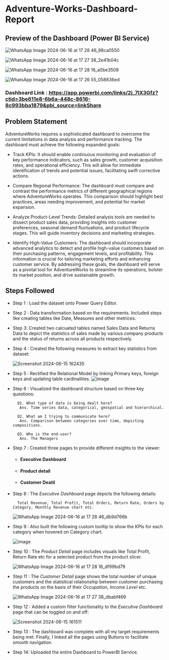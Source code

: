 # Adventure-Works-Dashboard-Report

## Preview of the Dashboard (Power BI Service)

![WhatsApp Image 2024-06-16 at 17 28 46_98ca0550](https://github.com/shrivish/Adventure-Works-Dashboard/assets/86420582/d585b62b-931e-429d-a3dc-d67d6bcec79a)

![WhatsApp Image 2024-06-16 at 17 27 38_2e41b04c](https://github.com/shrivish/Adventure-Works-Dashboard/assets/86420582/141cd665-6c15-4ba1-b521-b0e33fc72aaf)

![WhatsApp Image 2024-06-16 at 17 28 16_a0be3508](https://github.com/shrivish/Adventure-Works-Dashboard/assets/86420582/dd53935f-8f74-43f8-9046-9fcba5359bbd)

![WhatsApp Image 2024-06-16 at 17 26 55_058836ed](https://github.com/shrivish/Adventure-Works-Dashboard/assets/86420582/b1ad9431-6f20-47bf-879f-ec7dd8441fb8)

### Dashboard Link : https://app.powerbi.com/links/2j_7lX3Gfz?ctid=3be611e8-6b6a-448c-8616-8c993bba1879&pbi_source=linkShare
## Problem Statement

AdventureWorks requires a sophisticated dashboard to overcome the current limitations in data analysis and performance tracking. The dashboard must achieve the following expanded goals:

- Track KPIs: It should enable continuous monitoring and evaluation of key performance indicators, such as sales growth, customer acquisition rates, and operational efficiency. This will allow for immediate identification of trends and potential issues, facilitating swift corrective actions.

- Compare Regional Performance: The dashboard must compare and contrast the performance metrics of different geographical regions where AdventureWorks operates. This comparison should highlight best practices, areas needing improvement, and potential for market expansion.

- Analyze Product-Level Trends: Detailed analysis tools are needed to dissect product sales data, providing insights into customer preferences, seasonal demand fluctuations, and product lifecycle stages. This will guide inventory decisions and marketing strategies.

- Identify High-Value Customers: The dashboard should incorporate advanced analytics to detect and profile high-value customers based on their purchasing patterns, engagement levels, and profitability. This information is crucial for tailoring marketing efforts and enhancing customer service.
By addressing these goals, the dashboard will serve as a pivotal tool for AdventureWorks to streamline its operations, bolster its market position, and drive sustainable growth.

## Steps Followed 

- Step 1 : Load the dataset onto Power Query Editor.

- Step 2 : Data transformation based on the requirements. Included steps like creating tables like Date, Measures and other metrices.

- Step 3: Created two calcuated tables named Sales Data and Returns Data to depict the statistics of sales made by various company products and the status of returns across all products respectively.

- Step 4 : Created the following measures to extract key statistics from dataset:

    ![Screenshot 2024-06-15 162435](https://github.com/Abtg08/Adventure-Works-Dashboard-Report/assets/87989296/5f1d82d3-7ce1-47c2-bbd0-9d938d72207c)


- Step 5 : Rectified the Relational Model by linking Primary keys, foreign keys and updating table cardinalities.
    ![image](https://github.com/shrivish/Adventure-Works-Dashboard/assets/86420582/2cc12ff4-a5ab-4fe6-b0fb-070eed5caf19)


- Step 6 : Visualized the dashboard structure based on three key questions:
       
        Q1. What type of data is being dealt here?
         Ans. Time series data, categorical, geospatial and hierarchical.

        Q2. What am I trying to communicate here?
         Ans. Comparison between categories over time, depicting compositions.

        Q3. Who is the end-user?
         Ans. The Managers          


- Step 7 : Created three pages to provide different insights to the viewer:
    
    - #### Executive Dashboard
    - #### Product detail
    - #### Customer Deatil
    


- Step 8 : The *Executive Dashboard* page depicts the following details:

        Total Revenue, Total Profit, Total Orders, Return Rate, Orders by Category, Monthly Revenue chart etc.

    ![WhatsApp Image 2024-06-16 at 17 28 46_db9d766b](https://github.com/shrivish/Adventure-Works-Dashboard/assets/86420582/08b4fa86-b987-4184-8887-fc4b1efe1969)



- Step 9 : Also built the following custom tooltip to show the KPIs for each category when hovered on Category chart.

    ![image](https://github.com/shrivish/Adventure-Works-Dashboard/assets/86420582/368e30f9-2727-47e9-b83d-ab9e46bd3d31)


- Step 10 : The *Product Detail* page includes visuals like Total Profit, Return Rate etc for a selected product from the product slicer.

    ![WhatsApp Image 2024-06-16 at 17 28 16_df99bd79](https://github.com/shrivish/Adventure-Works-Dashboard/assets/86420582/dd21f34f-17c5-4d1c-897f-b841e9f0f0e5)


- Step 11 : The *Customer Detail* page shows the total number of unique customers and the statistical relationship between customer purchasing the products on the basis of their *Occupation*, *Income Level* etc.
    
   ![WhatsApp Image 2024-06-16 at 17 27 38_dbabf469](https://github.com/shrivish/Adventure-Works-Dashboard/assets/86420582/8b6ccd73-0f10-4dd6-88e0-68fc44dcc844)



- Step 12 : Added a custom filter functionality to the *Executive Dashboard* page that can be toggled on and off:

    ![Screenshot 2024-06-15 161511](https://github.com/Abtg08/Adventure-Works-Dashboard-Report/assets/87989296/12847db6-5ec7-42bf-9c53-272725dbcc09)


- Step 13 : The dashboard was complete with all my target requirements being met. Finally, I linked all the pages using Buttons to facilitate smooth navigation.

- Step 14: Uploaded the entire Dashboard to PowerBI Service.
